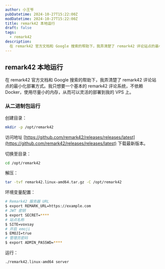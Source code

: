 ```yaml
---
author: 小王爷
pubDatetime: 2024-10-27T15:22:00Z
modDatetime: 2024-10-27T15:22:00Z
title: remark42 本地运行
draft: false
tags:
  - remark42
description:
  在 remark42 官方文档和 Google 搜索的帮助下，我弄清楚了 remark42 评论站点的最小化部署方式。我只想要一个基本的 remark42 评论系统，不依赖 Docker，使用尽量小的内存，从而可以灵活的部署到我的 VPS 上。
---
```


## remark42 本地运行

在 remark42 官方文档和 Google 搜索的帮助下，我弄清楚了 remark42 评论站点的最小化部署方式。我只想要一个基本的 remark42 评论系统，不依赖 Docker，使用尽量小的内存，从而可以灵活的部署到我的 VPS 上。

### 从二进制包运行

创建目录：

```bash
mkdir -p /opt/remark42
```

访问地址 [https://github.com/remark42/releases/releases/latest](https://github.com/remark42/releases/releases/latest) 下载最新版本。

切换至目录：

```bash
cd /opt/remark42
```

解压：

```bash
tar -tvf remark42.linux-amd64.tar.gz -C /opt/remark42
```

环境变量配置：

```bash
# Remark42 服务器 URL
$ export REMARK_URL=https://example.com
# JWT 密钥
$ export SECRET=****
# 站点名称
$ SITE=voxsay
# 开启 emoji
$ EMOJI=true
# 管理员密码
$ export ADMIN_PASSWD=****
```

运行：

```bash
./remark42.linux-amd64 server
```
